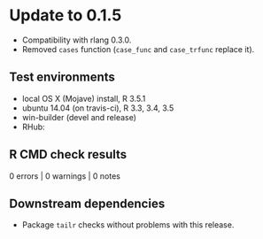 
# Update to 0.1.5

 * Compatibility with rlang 0.3.0.
 * Removed `cases` function (`case_func` and `case_trfunc` replace it).

## Test environments

* local OS X (Mojave) install, R 3.5.1
* ubuntu 14.04 (on travis-ci), R 3.3, 3.4, 3.5
* win-builder (devel and release)
* RHub:
  
  
## R CMD check results

0 errors | 0 warnings | 0 notes

## Downstream dependencies

 * Package `tailr` checks without problems with this release.
